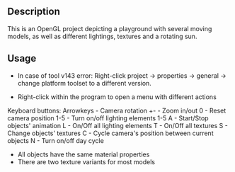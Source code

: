 ## Description
This is an OpenGL project depicting a playground with several moving models, as well as different lightings, textures and a rotating sun.

## Usage

- In case of tool v143 error: Right-click project -> properties -> general -> change platform toolset to a different version.

- Right-click within the program to open a menu with different actions

Keyboard buttons:
Arrowkeys - Camera rotation
+\- - Zoom in/out
0 - Reset camera position
1-5 - Turn on/off lighting elements 1-5
A - Start/Stop objects' animation
L - On/Off all lighting elements
T - On/Off all textures
S - Change objects' textures
C - Cycle camera's position between current objects
N - Turn on/off day cycle

- All objects have the same material properties
- There are two texture variants for most models

